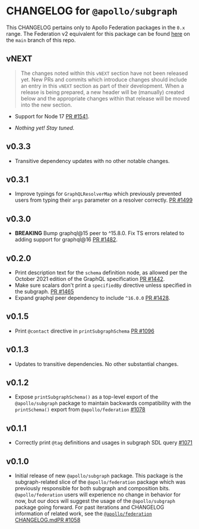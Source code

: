 # CHANGELOG for `@apollo/subgraph`

This CHANGELOG pertains only to Apollo Federation packages in the `0.x` range. The Federation v2 equivalent for this package can be found [here](https://github.com/apollographql/federation/blob/main/subgraph-js/CHANGELOG.md) on the `main` branch of this repo.

## vNEXT

> The changes noted within this `vNEXT` section have not been released yet.  New PRs and commits which introduce changes should include an entry in this `vNEXT` section as part of their development.  When a release is being prepared, a new header will be (manually) created below and the appropriate changes within that release will be moved into the new section.
- Support for Node 17 [PR #1541](https://github.com/apollographql/federation/pull/1541).

- _Nothing yet! Stay tuned._

## v0.3.3

- Transitive dependency updates with no other notable changes.

## v0.3.1

- Improve typings for `GraphQLResolverMap` which previously prevented users from typing their `args` parameter on a resolver correctly. [PR #1499](https://github.com/apollographql/federation/pull/1499)

## v0.3.0

- __BREAKING__ Bump graphql@15 peer to ^15.8.0. Fix TS errors related to adding support for graphql@16 [PR #1482](https://github.com/apollographql/federation/pull/1482).

## v0.2.0

- Print description text for the `schema` definition node, as allowed per the October 2021 edition of the GraphQL specification [PR #1442](https://github.com/apollographql/federation/pull/1442).
- Make sure scalars don't print a `specifiedBy` directive unless specified in the subgraph. [PR #1465](https://github.com/apollographql/federation/pull/1465)
- Expand graphql peer dependency to include `^16.0.0` [PR #1428](https://github.com/apollographql/federation/pull/1428).

## v0.1.5

- Print `@contact` directive in `printSubgraphSchema` [PR #1096](https://github.com/apollographql/federation/pull/1096)

## v0.1.3

- Updates to transitive dependencies.  No other substantial changes.

## v0.1.2

- Expose `printSubgraphSchema()` as a top-level export of the `@apollo/subgraph` package to maintain backwards compatibility with the `printSchema()` export from `@apollo/federation` [#1078](https://github.com/apollographql/federation/pull/1078)

## v0.1.1

- Correctly print `@tag` definitions and usages in subgraph SDL query [#1071](https://github.com/apollographql/federation/pull/1071)

## v0.1.0

- Initial release of new `@apollo/subgraph` package. This package is the subgraph-related slice of the `@apollo/federation` package which was previously responsible for both subgraph and composition bits. `@apollo/federation` users will experience no change in behavior for now, but our docs will suggest the usage of the `@apollo/subgraph` package going forward. For past iterations and CHANGELOG information of related work, see the [`@apollo/federation` CHANGELOG.md](../federation-js/CHANGELOG.md)[PR #1058](https://github.com/apollographql/federation/pull/1058)

